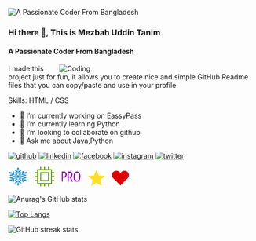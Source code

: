 ![A Passionate Coder From Bangladesh](https://media.licdn.com/dms/image/v2/D5616AQGqVJzflh4ACA/profile-displaybackgroundimage-shrink_350_1400/profile-displaybackgroundimage-shrink_350_1400/0/1731569240532?e=1736985600&v=beta&t=LwGAt5btSql-IB5jwF87XpueyFZtLnEKuwaiGl_mnxc)


### Hi there 👋, This is Mezbah Uddin Tanim
#### A Passionate Coder From Bangladesh
<img align="right" alt="Coding" width="400" src="https://cdn.dribbble.com/users/1162077/screenshots/3848914/programmer.gif">

I made this project just for fun, it allows you to create nice and simple GitHub Readme files that you can copy/paste and use in your profile.

Skills: HTML / CSS

- 🔭 I’m currently working on EassyPass 
- 🌱 I’m currently learning Python 
- 👯 I’m looking to collaborate on github 
- 💬 Ask me about Java,Python 


[<img src='https://cdn.jsdelivr.net/npm/simple-icons@3.0.1/icons/github.svg' alt='github' height='40'>](https://github.com/mezbah-uddin-tanim)  [<img src='https://cdn.jsdelivr.net/npm/simple-icons@3.0.1/icons/linkedin.svg' alt='linkedin' height='40'>](https://www.linkedin.com/in/mezbah-uddin-tanim/)  [<img src='https://cdn.jsdelivr.net/npm/simple-icons@3.0.1/icons/facebook.svg' alt='facebook' height='40'>](https://www.facebook.com/mdtanim.tanim.1004)  [<img src='https://cdn.jsdelivr.net/npm/simple-icons@3.0.1/icons/instagram.svg' alt='instagram' height='40'>](https://www.instagram.com/mezbah_uddin_tanim/)  [<img src='https://cdn.jsdelivr.net/npm/simple-icons@3.0.1/icons/twitter.svg' alt='twitter' height='40'>](https://twitter.com/@Mezbah203)  

<a href='https://archiveprogram.github.com/'><img src='https://raw.githubusercontent.com/acervenky/animated-github-badges/master/assets/acbadge.gif' width='40' height='40'></a> <a href='https://docs.github.com/en/developers'><img src='https://raw.githubusercontent.com/acervenky/animated-github-badges/master/assets/devbadge.gif' width='40' height='40'></a> <a href='https://github.com/pricing'><img src='https://raw.githubusercontent.com/acervenky/animated-github-badges/master/assets/pro.gif' width='40' height='40'></a> <a href='https://stars.github.com/'><img src='https://raw.githubusercontent.com/acervenky/animated-github-badges/master/assets/starbadge.gif' width='35' height='35'></a> <a href='https://docs.github.com/en/github/supporting-the-open-source-community-with-github-sponsors'><img src='https://raw.githubusercontent.com/acervenky/animated-github-badges/master/assets/sponsorbadge.gif' width='35' height='35'></a> 


![Anurag's GitHub stats](https://github-readme-stats.vercel.app/api?username=mezbah-uddin-tanim&show_icons=true&theme=radical)  

[![Top Langs](https://github-readme-stats.vercel.app/api/top-langs/?username=mezbah-uddin-tanim&layout=pie)](https://github.com/anuraghazra/github-readme-stats)  

![GitHub streak stats](https://streak-stats.demolab.com/?user=mezbah-uddin-tanim)  

